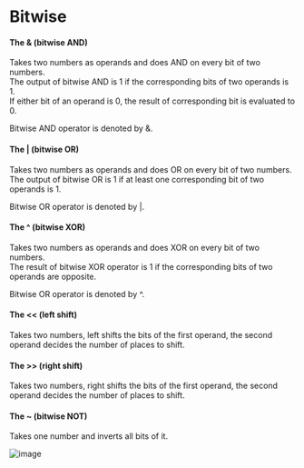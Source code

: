 # Bitwise
#### The & (bitwise AND)   
Takes two numbers as operands and does AND on every bit of two numbers.  
The output of bitwise AND is 1 if the corresponding bits of two operands is 1.   
If either bit of an operand is 0, the result of corresponding bit is evaluated to 0.  

Bitwise AND operator is denoted by &.  

 #### The | (bitwise OR)   
Takes two numbers as operands and does OR on every bit of two numbers.  
The output of bitwise OR is 1 if at least one corresponding bit of two operands is 1.

Bitwise OR operator is denoted by |.   

#### The ^ (bitwise XOR)   
Takes two numbers as operands and does XOR on every bit of two numbers.  
The result of bitwise XOR operator is 1 if the corresponding bits of two operands are opposite. 

Bitwise OR operator is denoted by ^.

 #### The << (left shift)  
Takes two numbers, left shifts the bits of the first operand, the second operand decides the number of places to shift.  

#### The >> (right shift) 
Takes two numbers, right shifts the bits of the first operand, the second operand decides the number of places to shift.

#### The ~ (bitwise NOT)  
Takes one number and inverts all bits of it.

![image](https://beginnersbook.com/wp-content/uploads/2022/09/Bitwise_Operators_truth_table.jpg)
